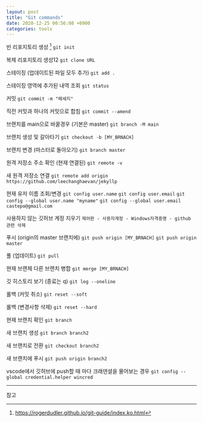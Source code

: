 ```yaml
---
layout: post
title: "Git commands"
date: 2020-12-25 00:56:08 +0900
categories: tools
---
```


빈 리포지토리 생성 [^git-guide]
`git init`

복제 리포지토리 생성12
`git clone URL`

스테이징 (업데이트된 파일 모두 추가)
`git add .`

스테이징 영역에 추가된 내역 조회
`git status`

커밋
`git commit -m "메세지"`

직전 커밋과 하나의 커밋으로 합침
`git commit --amend`

브랜치를 main으로 바꿀경우 (기본은 master)
`git branch -M main`

브랜치 생성 및 갈아타기
`git checkout -b [MY_BRNACH]`

브랜치 변경 (마스터로 돌아오기)
`git branch master`

원격 저장소 주소 확인 (현재 연결된)
`git remote -v`

새 원격 저장소 연결
`git remote add origin https://github.com/leechanghaevan/jekyllp`

현재 유저 이름 조회/변경
`git config user.name`
`git config user.email`
`git config --global user.name "myname"`
`git config --global user.email castepo@gmail.com`

사용하지 않는 깃허브 계정 지우기
`제어판 - 사용자계정 - Windows자격증명 - github 관련 삭제`

푸시 (origin의 master 브랜치에)
`git push origin [MY_BRNACH]`
`git push origin master`

풀 (업데이트)
`git pull`

현재 브랜체 다른 브랜치 병합
`git merge [MY_BRNACH]`

깃 히스토리 보기 (종료는 q)
`git log --oneline`

롤백 (커밋 취소)
`git reset --soft`

롤백 (변경사항 삭제)
`git reset --hard`

현재 브랜치 확인
`git branch`

새 브랜치 생성
`git branch branch2`

새 브랜치로 전환
`git checkout branch2`

새 브랜치에 푸시
`git push origin branch2`

vscode에서 깃허브에 push할 때 마다 크래덴셜을 물어보는 경우
`git config --global credential.helper wincred`

---

참고

[^git-guide]: https://rogerdudler.github.io/git-guide/index.ko.html

